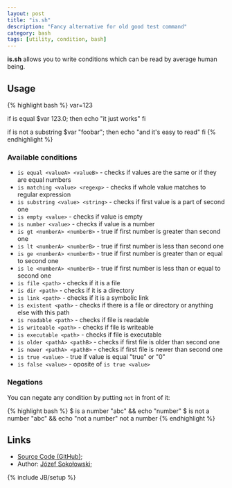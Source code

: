 ```yaml
---
layout: post
title: "is.sh"
description: "Fancy alternative for old good test command"
category: bash
tags: [utility, condition, bash]
---
```


**is.sh** allows you to write conditions which can be read by average human being.

## Usage

{% highlight bash %}
var=123

if is equal $var 123.0; then
    echo "it just works"
fi

if is not a substring $var "foobar"; then
    echo "and it's easy to read"
fi
{% endhighlight %}

### Available conditions

* ``is equal <valueA> <valueB>`` - checks if values are the same or if they are equal numbers
* ``is matching <value> <regexp>`` - checks if whole value matches to regular expression
* ``is substring <value> <string>`` - checks if first value is a part of second one
* ``is empty <value>`` - checks if value is empty
* ``is number <value>`` - checks if value is a number
* ``is gt <numberA> <numberB>`` - true if first number is greater than second one
* ``is lt <numberA> <numberB>`` - true if first number is less than second one
* ``is ge <numberA> <numberB>`` - true if first number is greater than or equal to second one
* ``is le <numberA> <numberB>`` - true if first number is less than or equal to second one
* ``is file <path>`` - checks if it is a file
* ``is dir <path>`` - checks if it is a directory
* ``is link <path>`` - checks if it is a symbolic link
* ``is existent <path>`` - checks if there is a file or directory or anything else with this path
* ``is readable <path>`` - checks if file is readable
* ``is writeable <path>`` - checks if file is writeable
* ``is executable <path>`` - checks if file is executable
* ``is older <pathA> <pathB>`` - checks if first file is older than second one
* ``is newer <pathA> <pathB>`` - checks if first file is newer than second one
* ``is true <value>`` - true if value is equal "true" or "0"
* ``is false <value>`` - oposite of ``is true <value>``

### Negations

You can negate any condition by putting ``not`` in front of it:

{% highlight bash %}
$ is a number "abc" && echo "number"
$ is not a number "abc" && echo "not a number"
not a number
{% endhighlight %}

## Links

* [Source Code (GitHub)](https://github.com/qzb/is.sh);
* Author: [Józef Sokołowski](https://github.com/qzb);

{% include JB/setup %}
